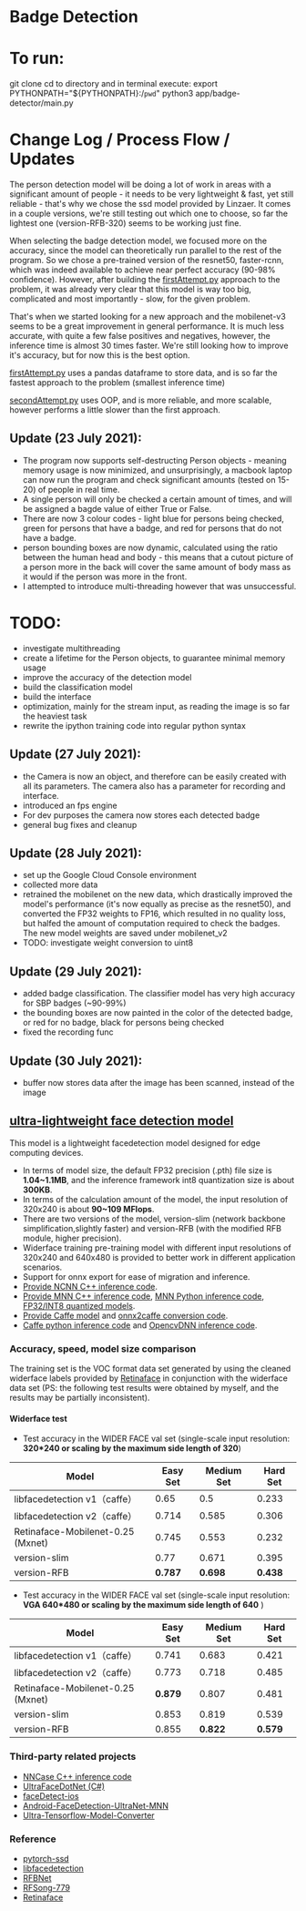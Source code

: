 # Badge Detection

# To run:
git clone
cd to directory and in terminal execute:
export PYTHONPATH="${PYTHONPATH}:/`pwd`"
python3 app/badge-detector/main.py

# Change Log / Process Flow / Updates
The person detection model will be doing a lot of work in areas with a significant amount of people - it needs to be very lightweight & fast, yet still reliable - that's why we chose the ssd model provided by Linzaer. It comes in a couple versions, we're still testing out which one to choose, so far the lightest one (version-RFB-320) seems to be working just fine.

When selecting the badge detection model, we focused more on the accuracy, since the model can theoretically run parallel to the rest of the program. So we chose a pre-trained version of the resnet50, faster-rcnn, which was indeed available to achieve near perfect accuracy (90-98% confidence). However, after building the [firstAttempt.py](https://github.com/nojuskybartas/badge-detection/blob/main/firstAttempt.py) approach to the problem, it was already very clear that this model is way too big, complicated and most importantly - slow, for the given problem.

That's when we started looking for a new approach and the mobilenet-v3 seems to be a great improvement in general performance. It is much less accurate, with quite a few false positives and negatives, however, the inference time is almost 30 times faster. We're still looking how to improve it's accuracy, but for now this is the best option.

[firstAttempt.py](https://github.com/nojuskybartas/badge-detection/blob/main/firstAttempt.py) uses a pandas dataframe to store data, and is so far the fastest approach to the problem (smallest inference time)

[secondAttempt.py](https://github.com/nojuskybartas/badge-detection/blob/main/secondAttempt.py) uses OOP, and is more reliable, and more scalable, however performs a little slower than the first approach. 

## Update (23 July 2021):
- The program now supports self-destructing Person objects - meaning memory usage is now minimized, and unsurprisingly, a macbook laptop can now run the program and check significant amounts (tested on 15-20) of people in real time.
- A single person will only be checked a certain amount of times, and will be assigned a bagde value of either True or False.
- There are now 3 colour codes - light blue for persons being checked, green for persons that have a badge, and red for persons that do not have a badge.
- person bounding boxes are now dynamic, calculated using the ratio between the human head and body - this means that a cutout picture of a person more in the back will cover the same amount of body mass as it would if the person was more in the front.
- I attempted to introduce multi-threading however that was unsuccessful. 

# TODO:
- investigate multithreading
- create a lifetime for the Person objects, to guarantee minimal memory usage
- improve the accuracy of the detection model
- build the classification model
- build the interface
- optimization, mainly for the stream input, as reading the image is so far the heaviest task
- rewrite the ipython training code into regular python syntax

## Update (27 July 2021):
- the Camera is now an object, and therefore can be easily created with all its parameters. The camera also has a parameter for recording and interface. 
- introduced an fps engine
- For dev purposes the camera now stores each detected badge
- general bug fixes and cleanup

## Update (28 July 2021):
- set up the Google Cloud Console environment
- collected more data
- retrained the mobilenet on the new data, which drastically improved the model's performance (it's now equally as precise as the resnet50), and converted the FP32 weights to FP16, which resulted in no quality loss, but halfed the amount of computation required to check the badges. The new model weights are saved under mobilenet_v2
- TODO: investigate weight conversion to uint8

## Update (29 July 2021):
- added badge classification. The classifier model has very high accuracy for SBP badges (~90-99%)
- the bounding boxes are now painted in the color of the detected badge, or red for no badge, black for persons being checked
- fixed the recording func

## Update (30 July 2021):
- buffer now stores data after the image has been scanned, instead of the image

## [ultra-lightweight face detection model](https://github.com/Linzaer/Ultra-Light-Fast-Generic-Face-Detector-1MB)
This model is a lightweight facedetection model designed for edge computing devices.
- In terms of model size, the default FP32 precision (.pth) file size is **1.04~1.1MB**, and the inference framework int8 quantization size is about **300KB**.
- In terms of the calculation amount of the model, the input resolution of 320x240 is about **90~109 MFlops**.
- There are two versions of the model, version-slim (network backbone simplification,slightly faster) and version-RFB (with the modified RFB module, higher precision).
- Widerface training pre-training model with different input resolutions of 320x240 and 640x480 is provided to better work in different application scenarios.
- Support for onnx export for ease of migration and inference.
- [Provide NCNN C++ inference code](https://github.com/Linzaer/Ultra-Light-Fast-Generic-Face-Detector-1MB/tree/master/ncnn).
- [Provide MNN C++ inference code](https://github.com/Linzaer/Ultra-Light-Fast-Generic-Face-Detector-1MB/tree/master/MNN), [MNN Python inference code](https://github.com/Linzaer/Ultra-Light-Fast-Generic-Face-Detector-1MB/tree/master/MNN/python), [FP32/INT8 quantized models](https://github.com/Linzaer/Ultra-Light-Fast-Generic-Face-Detector-1MB/tree/master/MNN/model).
- [Provide Caffe model](https://github.com/Linzaer/Ultra-Light-Fast-Generic-Face-Detector-1MB/tree/master/caffe/model) and [onnx2caffe conversion code](https://github.com/Linzaer/Ultra-Light-Fast-Generic-Face-Detector-1MB/tree/master/caffe).
- [Caffe python inference code](https://github.com/Linzaer/Ultra-Light-Fast-Generic-Face-Detector-1MB/blob/master/caffe/ultra_face_caffe_inference.py) and [OpencvDNN inference code](https://github.com/Linzaer/Ultra-Light-Fast-Generic-Face-Detector-1MB/blob/master/caffe/ultra_face_opencvdnn_inference.py).


### Accuracy, speed, model size comparison
The training set is the VOC format data set generated by using the cleaned widerface labels provided by [Retinaface](https://github.com/deepinsight/insightface/blob/master/RetinaFace/README.md)  in conjunction with the widerface data set (PS: the following test results were obtained by myself, and the results may be partially inconsistent).
#### Widerface test
- Test accuracy in the WIDER FACE val set (single-scale input resolution: **320*240 or scaling by the maximum side length of 320**)

Model|Easy Set|Medium Set|Hard Set
------|--------|----------|--------
libfacedetection v1（caffe）|0.65 |0.5       |0.233
libfacedetection v2（caffe）|0.714 |0.585       |0.306
Retinaface-Mobilenet-0.25 (Mxnet)   |0.745|0.553|0.232
version-slim|0.77     |0.671       |0.395
version-RFB|**0.787**     |**0.698**       |**0.438**


- Test accuracy in the WIDER FACE val set (single-scale input resolution: **VGA 640*480 or scaling by the maximum side length of 640** )

Model|Easy Set|Medium Set|Hard Set
------|--------|----------|--------
libfacedetection v1（caffe）|0.741 |0.683       |0.421
libfacedetection v2（caffe）|0.773 |0.718       |0.485
Retinaface-Mobilenet-0.25 (Mxnet)   |**0.879**|0.807|0.481
version-slim|0.853     |0.819       |0.539
version-RFB|0.855     |**0.822**       |**0.579**

 
### Third-party related projects
 - [NNCase C++ inference code](https://github.com/kendryte/nncase/tree/master/examples/fast_facedetect)
 - [UltraFaceDotNet (C#)](https://github.com/takuya-takeuchi/UltraFaceDotNet)
 - [faceDetect-ios](https://github.com/Ian778/faceDetect-ios)
 - [Android-FaceDetection-UltraNet-MNN](https://github.com/jackweiwang/Android-FaceDetection-UltraNet-MNN)
 - [Ultra-Tensorflow-Model-Converter](https://github.com/jason9075/Ultra-Light-Fast-Generic-Face-Detector_Tensorflow-Model-Converter)
  
###  Reference
- [pytorch-ssd](https://github.com/qfgaohao/pytorch-ssd)
- [libfacedetection](https://github.com/ShiqiYu/libfacedetection/)
- [RFBNet](https://github.com/ruinmessi/RFBNet)
- [RFSong-779](https://github.com/songwsx/RFSong-779)
- [Retinaface](https://github.com/deepinsight/insightface/blob/master/RetinaFace/README.md)
